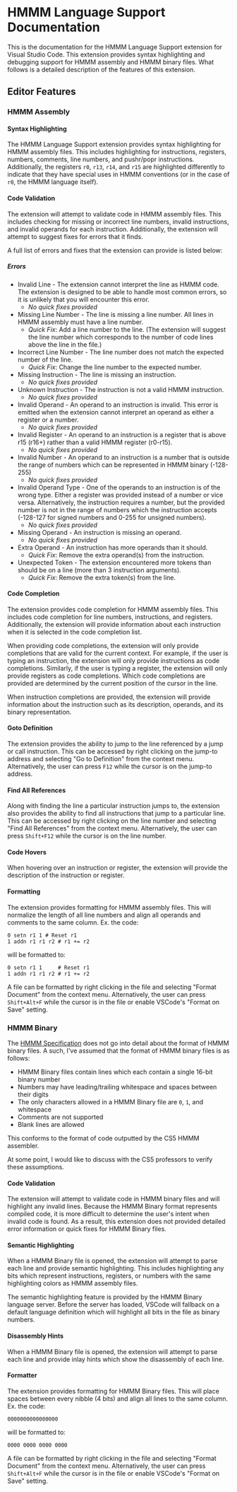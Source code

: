 # HMMM Language Support Documentation
This is the documentation for the HMMM Language Support extension for Visual Studio Code. This extension provides syntax highlighting and debugging support for HMMM assembly and HMMM binary files. What follows is a detailed description of the features of this extension.

## Editor Features
### HMMM Assembly

#### Syntax Highlighting
The HMMM Language Support extension provides syntax highlighting for HMMM assembly files. This includes highlighting for instructions, registers, numbers, comments, line numbers, and pushr/popr instructions. Additionally, the registers `r0`, `r13`, `r14`, and `r15` are highlighted differently to indicate that they have special uses in HMMM conventions (or in the case of `r0`, the HMMM language itself).

#### Code Validation
The extension will attempt to validate code in HMMM assembly files. This includes checking for missing or incorrect line numbers, invalid instructions, and invalid operands for each instruction. Additionally, the extension will attempt to suggest fixes for errors that it finds.

A full list of errors and fixes that the extension can provide is listed below:

##### Errors
* Invalid Line - The extension cannot interpret the line as HMMM code. The extension is designed to be able to handle most common errors, so it is unlikely that you will encounter this error.
	* *No quick fixes provided*
* Missing Line Number - The line is missing a line number. All lines in HMMM assembly must have a line number.
	* *Quick Fix*: Add a line number to the line. (The extension will suggest the line number which corresponds to the number of code lines above the line in the file.)
* Incorrect Line Number - The line number does not match the expected number of the line.
	* *Quick Fix*: Change the line number to the expected number.
* Missing Instruction - The line is missing an instruction.
	* *No quick fixes provided*
* Unknown Instruction - The instruction is not a valid HMMM instruction.
	* *No quick fixes provided*
* Invalid Operand - An operand to an instruction is invalid. This error is emitted when the extension cannot interpret an operand as either a register or a number.
	* *No quick fixes provided*
* Invalid Register - An operand to an instruction is a register that is above r15 (r16+) rather than a valid HMMM register (r0-r15).
	* *No quick fixes provided*
* Invalid Number - An operand to an instruction is a number that is outside the range of numbers which can be represented in HMMM binary (-128-255)
	* *No quick fixes provided*
* Invalid Operand Type - One of the operands to an instruction is of the wrong type. Either a register was provided instead of a number or vice versa. Alternatively, the instruction requires a number, but the provided number is not in the range of numbers which the instruction accepts (-128-127 for signed numbers and 0-255 for unsigned numbers).
	* *No quick fixes provided*
* Missing Operand - An instruction is missing an operand.
	* *No quick fixes provided*
* Extra Operand - An instruction has more operands than it should.
	* *Quick Fix*: Remove the extra operand(s) from the instruction.
* Unexpected Token - The extension encountered more tokens than should be on a line (more than 3 instruction arguments).
	* *Quick Fix*: Remove the extra token(s) from the line.

#### Code Completion
The extension provides code completion for HMMM assembly files. This includes code completion for line numbers, instructions, and registers. Additionally, the extension will provide information about each instruction when it is selected in the code completion list.

When providing code completions, the extension will only provide completions that are valid for the current context. For example, if the user is typing an instruction, the extension will only provide instructions as code completions. Similarly, if the user is typing a register, the extension will only provide registers as code completions. Which code completions are provided are determined by the current position of the cursor in the line.

When instruction completions are provided, the extension will provide information about the instruction such as its description, operands, and its binary representation.

#### Goto Definition
The extension provides the ability to jump to the line referenced by a jump or call instruction. This can be accessed by right clicking on the jump-to address and selecting "Go to Definition" from the context menu. Alternatively, the user can press `F12` while the cursor is on the jump-to address.

#### Find All References
Along with finding the line a particular instruction jumps to, the extension also provides the ability to find all instructions that jump to a particular line. This can be accessed by right clicking on the line number and selecting "Find All References" from the context menu. Alternatively, the user can press `Shift+F12` while the cursor is on the line number.

#### Code Hovers
When hovering over an instruction or register, the extension will provide the description of the instruction or register.

#### Formatting
The extension provides formatting for HMMM assembly files. This will normalize the length of all line numbers and align all operands and comments to the same column. Ex. the code:
``` hmmm
0 setn r1 1 # Reset r1
1 addn r1 r1 r2 # r1 += r2
```

will be formatted to:
``` hmmm
0 setn r1 1     # Reset r1
1 addn r1 r1 r2 # r1 += r2
```
A file can be formatted by right clicking in the file and selecting "Format Document" from the context menu. Alternatively, the user can press `Shift+Alt+F` while the cursor is in the file or enable VSCode's "Format on Save" setting.

### HMMM Binary

The [HMMM Specification](https://www.cs.hmc.edu/~cs5grad/cs5/hmmm/documentation/documentation.html) does not go into detail about the format of HMMM binary files. A such, I've assumed that the format of HMMM binary files is as follows:
* HMMM Binary files contain lines which each contain a single 16-bit binary number
* Numbers may have leading/trailing whitespace and spaces between their digits
* The only characters allowed in a HMMM Binary file are `0`, `1`, and whitespace
* Comments are not supported
* Blank lines are allowed

This conforms to the format of code outputted by the CS5 HMMM assembler.

At some point, I would like to discuss with the CS5 professors to verify these assumptions.

#### Code Validation
The extension will attempt to validate code in HMMM binary files and will highlight any invalid lines. Because the HMMM Binary format represents compiled code, it is more difficult to determine the user's intent when invalid code is found. As a result, this extension does not provided detailed error information or quick fixes for HMMM Binary files.

#### Semantic Highlighting
When a HMMM Binary file is opened, the extension will attempt to parse each line and provide semantic highlighting. This includes highlighting any bits which represent instructions, registers, or numbers with the same highlighting colors as HMMM assembly files.

The semantic highlighting feature is provided by the HMMM Binary language server. Before the server has loaded, VSCode will fallback on a default language definition which will highlight all bits in the file as binary numbers.

#### Disassembly Hints
When a HMMM Binary file is opened, the extension will attempt to parse each line and provide inlay hints which show the disassembly of each line.

#### Formatter
The extension provides formatting for HMMM Binary files. This will place spaces between every nibble (4 bits) and align all lines to the same column. Ex. the code:
``` hb
0000000000000000
```

will be formatted to:
``` hb
0000 0000 0000 0000
```

A file can be formatted by right clicking in the file and selecting "Format Document" from the context menu. Alternatively, the user can press `Shift+Alt+F` while the cursor is in the file or enable VSCode's "Format on Save" setting.
